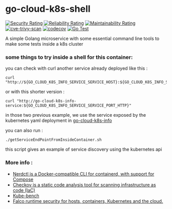 # go-cloud-k8s-shell

[![Security Rating](https://sonarcloud.io/api/project_badges/measure?project=lao-tseu-is-alive_go-cloud-k8s-shell&metric=security_rating)](https://sonarcloud.io/summary/new_code?id=lao-tseu-is-alive_go-cloud-k8s-shell)
[![Reliability Rating](https://sonarcloud.io/api/project_badges/measure?project=lao-tseu-is-alive_go-cloud-k8s-shell&metric=reliability_rating)](https://sonarcloud.io/summary/new_code?id=lao-tseu-is-alive_go-cloud-k8s-shell)
[![Maintainability Rating](https://sonarcloud.io/api/project_badges/measure?project=lao-tseu-is-alive_go-cloud-k8s-shell&metric=sqale_rating)](https://sonarcloud.io/summary/new_code?id=lao-tseu-is-alive_go-cloud-k8s-shell)
[![cve-trivy-scan](https://github.com/lao-tseu-is-alive/go-cloud-k8s-shell/actions/workflows/cve-trivy-scan.yml/badge.svg)](https://github.com/lao-tseu-is-alive/go-cloud-k8s-shell/actions/workflows/cve-trivy-scan.yml)
[![codecov](https://codecov.io/gh/lao-tseu-is-alive/go-cloud-k8s-shell/branch/main/graph/badge.svg)](https://codecov.io/gh/lao-tseu-is-alive/go-cloud-k8s-shell)
[![Go Test](https://github.com/lao-tseu-is-alive/go-cloud-k8s-shell/actions/workflows/go-test.yml/badge.svg)](https://github.com/lao-tseu-is-alive/go-cloud-k8s-shell/actions/workflows/go-test.yml)

A simple Golang microservice with some essential command line tools to make some tests inside a k8s cluster

### some things to try inside a shell for this container:
 
you can check with curl another service already deployed like this : 

    curl "http://${GO_CLOUD_K8S_INFO_SERVICE_SERVICE_HOST}:${GO_CLOUD_K8S_INFO_SERVICE_SERVICE_PORT_HTTP}"

or with this shorter version :

    curl "http://go-cloud-k8s-info-service:${GO_CLOUD_K8S_INFO_SERVICE_SERVICE_PORT_HTTP}"

in those two previous example, we use the service exposed by the kubernetes yaml deployment in [go-cloud-k8s-info](https://github.com/lao-tseu-is-alive/go-cloud-k8s-info) 

you can also run :

    ./getServiceEndPointFromInsideContainer.sh

this script gives an example of service discovery using the kubernetes api


### More info :

+ [Nerdctl is a Docker-compatible CLI for containerd, with support for Compose](https://github.com/containerd/nerdctl)
+ [Checkov is a static code analysis tool for scanning infrastructure as code (IaC)](https://www.checkov.io/1.Welcome/What%20is%20Checkov.html)
+ [Kube-bench](https://github.com/aquasecurity/kube-bench/blob/main/docs/installation.md)
+ [Falco runtime security for hosts, containers, Kubernetes and the cloud.](https://falco.org/)